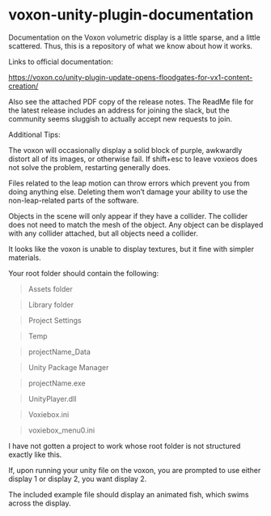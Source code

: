 # voxon-unity-plugin-documentation
Documentation on the Voxon volumetric display is a little sparse, and a little scattered.  Thus, this is a repository of what we know about how it works.

Links to official documentation:

https://voxon.co/unity-plugin-update-opens-floodgates-for-vx1-content-creation/

Also see the attached PDF copy of the release notes.
The ReadMe file for the latest release includes an address for joining the slack, but the community seems sluggish to actually accept new requests to join.


Additional Tips:

The voxon will occasionally display a solid block of purple, awkwardly distort all of its images, or otherwise fail.  If shift+esc to leave voxieos does not solve the problem, restarting generally does.  

Files related to the leap motion can throw errors which prevent you from doing anything else.  Deleting them won’t damage your ability to use the non-leap-related parts of the software.

Objects in the scene will only appear if they have a collider.  The collider does not need to match the mesh of the object.  Any object can be displayed with any collider attached, but all objects need a collider.

It looks like the voxon is unable to display textures, but it fine with simpler materials.  

Your root folder should contain the following:

>Assets folder

>Library folder

>Project Settings

>Temp

>projectName_Data

>Unity Package Manager

>projectName.exe

>UnityPlayer.dll

>Voxiebox.ini

>voxiebox_menu0.ini

I have not gotten a project to work whose root folder is not structured exactly like this.

If, upon running your unity file on the voxon, you are prompted to use either display 1 or display 2, you want display 2.


The included example file should display an animated fish, which swims across the display. 
